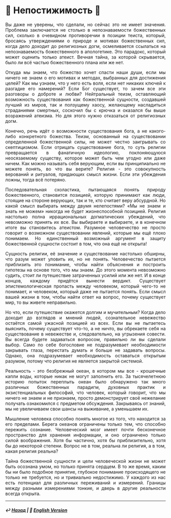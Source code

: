 # 🔮 Непостижимость 🔮
<p align="justify">Вы даже не уверены, что сделали, но сейчас это не имеет значения. Проблема заключается не столько в непознаваемости божественных сил, сколько в очевидном противоречии в позиции теиста, который, бросаясь утверждениями о природе и мотивах божественных сил, когда дело доходит до религиозных догм, осмеливается ссылаться на непознаваемость божественного в апологетике. Это парадокс, который может оценить только атеист. Вечная тайна, за которой скрывается, было ли всё частью божественного плана или же нет.</p>

<p align="justify">Откуда мы знаем, что божество хочет спасти наши души, если мы ничего не знаем о его мотивах и методах, выбранных для достижения целей? Как мы узнаем, что у него есть воля, если нет никаких ключей к разгадке его намерений? Если Бог существует, то зачем все эти разговоры о доброте и любви? Нейтральный теизм, оставляющий возможность существования как божественной сущности, создавшей лучший из миров, так и ползущему хаосу, желающему насладиться страданиями смертных, соскочил бы с крючка и оказался бы выше возражений атеизма. Но для этого нужно отказаться от религиозных догм.</p>

<p align="justify">Конечно, речь идёт о возможности существования бога, а не какого-либо конкретного божества. Теизм, основанный на существовании определенной божественной силы, не может честно заигрывать со скептицизмом. Если отрицать существование бога, то суть религии превращается в фанатичную идеологию, поклоняющуюся неосязаемому существу, которое может быть чем угодно или даже ничем. Как можно называть себя верующим, если вы принципиально не можете понять, во что вы верите? Религия - это совокупность верований и ритуалов, придающих смысл жизни. Если эти убеждения ложны, тогда всё потеряно.</p>

<p align="justify">Последовательная схоластика, пытающаяся понять природу божественного, становится позицией, которую принимают как люди, стоящие на стороне верующих, так и те, кто считает веру абсурдной. Но какой смысл выбирать между двумя нелепостями? «Мы не знаем и знать не можем» никогда не будет жизнеспособной позицией. Религия настолько полна иррациональных догматических убеждений, что невозможно принять их все. Вы выбираете и выбираете, и в конечном итоге вы становитесь атеистом. Разумное человечество не просто говорит о возможном существовании явлений, которые мы ещё плохо понимаем. Но единственный возможный аргумент в защиту божественной сущности состоит в том, что она ещё не открыта!</p>

<p align="justify">Сущность религии, её значение и существование настолько обширны, что разум может уловить их, но не понять. Человечество пытается приблизить это понимание, чтобы найти объяснения и построить гипотезы на основе того, что мы знаем. До этого момента невозможно судить, стоит ли путешествие затраченных усилий или же нет. И в конце концов, каждому придётся вынести вердикт. Существует эпистемологическая пропасть между человеком, который чего-то не понимает, и человеком, который даже не пытается понять. Если смысл вашей жизни в том, чтобы найти ответ на вопрос, почему существует мир, то вы живете неправильно.</p>

<p align="justify">Но что, если путешествие окажется долгим и мучительным? Когда дело доходит до взглядов и мнений людей, сознательное невежество остаётся самой ужасной позицией из всех. Если вы не пытаетесь выяснить, почему существует что-то, а не ничто, вы обрекаете себя на существование в невежестве и, следовательно, на угрызения совести. Вы всегда будете задаваться вопросом, правильно ли вы сделали выбор. Само по себе богословие не подразумевает необходимости закрывать глаза, перестать думать и больше не задавать вопросы. Однако, она подразумевает необходимость оставаться открытым разумом, потому что религия не является закрытой системой.</p>

<p align="justify">Реальность - это безбрежный океан, в котором мы все - крошечные капли воды, которые никак не могут заполнить его. За тысячелетнюю историю попыток переплыть океан было обнаружено так много различных божественных парадигм, духовных практик и экзистенциальных философий, что человек, который говорит, что мы ничего не знаем и не признаем, просто демонстрирует своё нежелание получать ознакомился с предметом обсуждения. Закрываясь от знаний, мы не увеличиваем свои шансы на выживание, а уменьшаем их.</p>

<p align="justify">Мышление человека способно понять многое из того, что находится за его пределами. Берега океанов ограничены только тем, что способно пережить сознание. Человеческий мозг имеет почти бесконечное пространство для хранения информации, и оно ограничено только силой воображения. Хотя бы частично, хотя бы приблизительно, хотя бы до некоторой степени. Вопрос не в том, реальна ли религия, а в том, какая религия реальна?</p>

<p align="justify">Тайна божественной сущности и цели человеческой жизни не может быть осознана умом, но только принята сердцем. В то же время, каким бы ни было подобное принятие, глубокое понимание происходящего не только не требуется, но и тривиально недостижимо. У каждого из нас есть потенциал для различных переживаний и измерений. Границы между разными измерениями тонкие, и дверь в другие реальности всегда открыта.</p>
 
***

##### ↩️ [Назад](index-2.md) | 🗽 [English Version](incomprehensibility.md) 

